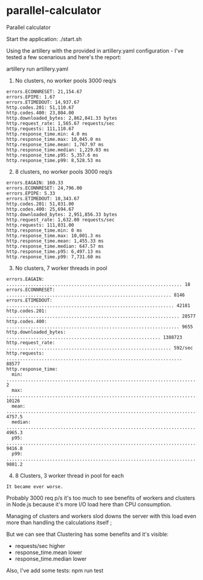 # parallel-calculator
Parallel calculator


Start the application:
./start.sh

Using the artillery with the provided in artillery.yaml configuration - I've tested a few scenarious
and here's the report:

artillery run artillery.yaml    

1. No clusters, no worker pools 3000 req/s

```
errors.ECONNRESET: 21,154.67
errors.EPIPE: 1.67
errors.ETIMEDOUT: 14,937.67
http.codes.201: 51,110.67
http.codes.400: 23,804.00
http.downloaded_bytes: 2,862,841.33 bytes
http.request_rate: 1,565.67 requests/sec
http.requests: 111,110.67
http.response_time.min: 4.0 ms
http.response_time.max: 10,045.0 ms
http.response_time.mean: 1,767.97 ms
http.response_time.median: 1,229.03 ms
http.response_time.p95: 5,357.6 ms
http.response_time.p99: 8,528.53 ms ​
```

2. 8 clusters, no worker pools 3000 req/s

```
errors.EAGAIN: 160.33
errors.ECONNRESET: 24,796.00
errors.EPIPE: 5.33
errors.ETIMEDOUT: 10,343.67
http.codes.201: 51,031.00
http.codes.400: 25,694.67
http.downloaded_bytes: 2,951,856.33 bytes
http.request_rate: 1,632.00 requests/sec
http.requests: 111,031.00
http.response_time.min: 0 ms
http.response_time.max: 10,001.3 ms
http.response_time.mean: 1,455.33 ms
http.response_time.median: 647.57 ms
http.response_time.p95: 6,497.13 ms
http.response_time.p99: 7,731.60 ms
```

3. No clusters, 7 worker threads in pool

```
errors.EAGAIN: ................................................................. 18
errors.ECONNRESET: ............................................................. 8146
errors.ETIMEDOUT: .............................................................. 42181
http.codes.201: ................................................................ 28577
http.codes.400: ................................................................ 9655
http.downloaded_bytes: ......................................................... 1388723
http.request_rate: ............................................................. 592/sec
http.requests: ................................................................. 88577
http.response_time:
  min: ......................................................................... 2
  max: ......................................................................... 10126
  mean: ........................................................................ 4757.5
  median: ...................................................................... 4965.3
  p95: ......................................................................... 9416.8
  p99: ......................................................................... 9801.2
```


4. 8 Clusters, 3 worker thread in pool for each

```
It became ever worse. 
```

Probably 3000 req p/s it's too much to see benefits of workers and clusters in Node.js
because it's more I/O load here than CPU consumption.

Managing of clusters and workers slod downs the server with this load even more than handling the calculations itself ;

But we can see that Clustering has some benefits and it's visible: 
- requests/sec higher
- response_time.mean lower
- response_time.median lower


Also, I've add some tests: npm run test